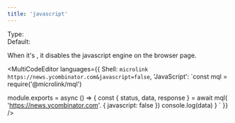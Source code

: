 ```yaml
---
title: 'javascript'
--- 
```


Type: <Type children='<boolean>'/><br/>
Default: <Type children='true'/>

When it's <Type children='false'/>, it disables the javascript engine on the browser page.

<MultiCodeEditor languages={{
  Shell: `microlink https://news.ycombinator.com&javascript=false`,
  'JavaScript': `const mql = require('@microlink/mql')
 
module.exports = async () => {
  const { status, data, response } = await mql(
    'https://news.ycombinator.com'. { 
      javascript: false
  })
  console.log(data)
}
  `
  }} 
/>
